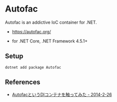 # Autofac

Autofac is an addictive IoC container for .NET.

* https://autofac.org/

* for .NET Core, .NET Framework 4.5.1+

## Setup

```shell
dotnet add package Autofac
```

## References

* [AutofacというDIコンテナを触ってみた - 2014-2-26](https://blog.okazuki.jp/entry/2014/02/26/232829)
